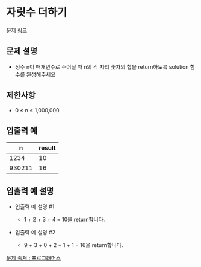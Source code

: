 # 자릿수 더하기

[문제 링크](https://school.programmers.co.kr/learn/courses/30/lessons/120906)

## 문제 설명
- 정수 n이 매개변수로 주어질 때 n의 각 자리 숫자의 합을 return하도록 solution 함수를 완성해주세요

## 제한사항
- 0 ≤ n ≤ 1,000,000

## 입출력 예
|n|result|
|---|---|
|1234|10|
|930211	|16|

## 입출력 예 설명

- 입출력 예 설명 #1
  - 1 + 2 + 3 + 4 = 10을 return합니다.

- 입출력 예 설명 #2
  - 9 + 3 + 0 + 2 + 1 + 1 = 16을 return합니다.

[문제 출처 : 프로그래머스](https://school.programmers.co.kr/learn/challenges?order=acceptance_desc&levels=0)
